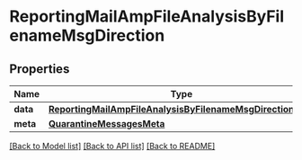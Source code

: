# ReportingMailAmpFileAnalysisByFilenameMsgDirection

## Properties
Name | Type | Description | Notes
------------ | ------------- | ------------- | -------------
**data** | [**ReportingMailAmpFileAnalysisByFilenameMsgDirectionData**](ReportingMailAmpFileAnalysisByFilenameMsgDirectionData.md) |  | [optional] 
**meta** | [**QuarantineMessagesMeta**](QuarantineMessagesMeta.md) |  | [optional] 

[[Back to Model list]](../README.md#documentation-for-models) [[Back to API list]](../README.md#documentation-for-api-endpoints) [[Back to README]](../README.md)

